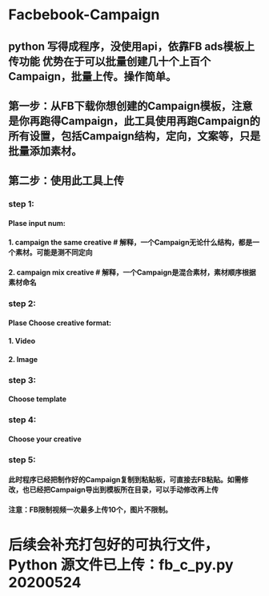 # Facbebook-Campaign
## python 写得成程序，没使用api，依靠FB ads模板上传功能  优势在于可以批量创建几十个上百个Campaign，批量上传。操作简单。
## 第一步：从FB下载你想创建的Campaign模板，注意是你再跑得Campaign，此工具使用再跑Campaign的所有设置，包括Campaign结构，定向，文案等，只是批量添加素材。
## 第二步：使用此工具上传
### step 1:
#### Plase input num:
#### 1. campaign the same creative       #  解释，一个Campaign无论什么结构，都是一个素材。可能是测不同定向
#### 2. campaign mix creative            #  解释，一个Campaign是混合素材，素材顺序根据素材命名


### step 2:
#### Plase Choose creative format:
#### 1. Video
#### 2. Image



### step 3:
#### Choose template

### step 4:
#### Choose your creative

### step 5:
####  此时程序已经把制作好的Campaign复制到粘贴板，可直接去FB粘贴。如需修改，也已经把Campaign导出到模板所在目录，可以手动修改再上传
####  注意：FB限制视频一次最多上传10个，图片不限制。

# 后续会补充打包好的可执行文件，Python 源文件已上传：fb_c_py.py     20200524
